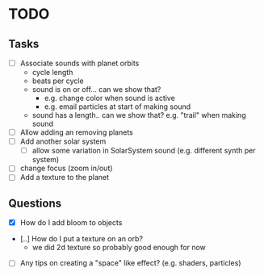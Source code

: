 # TODO

## Tasks
- [ ] Associate sounds with planet orbits
  - cycle length
  - beats per cycle
  - sound is on or off... can we show that?
    - e.g. change color when sound is active
    - e.g. email particles at start of making sound
  - sound has a length.. can we show that? e.g. "trail" when making sound
- [ ] Allow adding an removing planets
- [ ] Add another solar system
  - [ ] allow some variation in SolarSystem sound (e.g. different synth per system)
- [ ] change focus (zoom in/out)
- [ ] Add a texture to the planet

## Questions

- [x] How do I add bloom to objects
- [..] How do I put a texture on an orb?
  - we did 2d texture so probably good enough for now
- [ ] Any tips on creating a "space" like effect? (e.g. shaders, particles)

